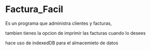 # Factura_Facil

Es un programa que administra clientes y facturas,

tambien tienes la opcion de imprimir las facturas cuando lo desees

hace uso de indexedDB para el almacemieto de datos 






